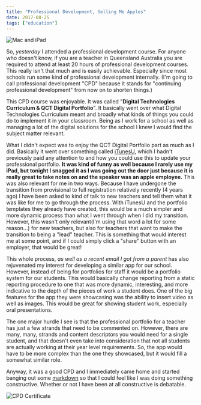 ```yaml
---
title: "Professional Development, Selling Me Apples"
date: 2017-08-25
tags: ["education"]
---
```

![Mac and iPad](/assets/img/apple-606761_1280.jpg)

So, *yesterday* I attended a professional development course. For anyone who doesn't know, if you are a teacher in Queensland Australia you are required to attend at least 20 hours of professional development courses. This really isn't that much and is easily achievable. Especially since most schools run some kind of professional development internally. (I'm going to call professional development "CPD" because it stands for "continuing professional development" from now on to shorten things.)

This CPD course was enjoyable. It was called "**Digital Technologies Curriculum & QCT Digital Portfolio**". It basically went over what Digital Technologies Curriculum meant and broadly what kinds of things you could do to implement it in your classroom. Being as I work for a school as well as managing a lot of the digital solutions for the school I knew I would find the subject matter relevant. 

What I didn't expect was to enjoy the QCT Digital Portfolio part as much as I did. Basically it went over something called [iTunesU](https://www.apple.com/education/itunes-u/), which I hadn't previously paid any attention to and how you could use this to update your professional portfolio. 
**It was kind of funny as well because I rarely use my iPad, but tonight I snagged it as I was going out the door just because it is really great to take notes on and the speaker was an apple employee.** This was also relevant for me in two ways. Because I have undergone the transition from provisional to full registration relatively recently (4 years ago) I have been asked to kind of talk to new teachers and tell them what it was like for me to go through the process. With iTunesU and the portfolio templates they already have created, this would be a much simpler and more dynamic process than what I went through when I did my transition. However, this wasn't only relevant(I'm using that word a lot for some reason...) for new teachers, but also for teachers that want to make the transition to being a "lead" teacher. This is something that would interest me at some point, and if I could simply click a "share" button with an employer, that would be great!

This whole process, *as well as a recent email I got from a parent* has also rejuvenated my interest for developing a similar app for our school. However, instead of being for portfolios for staff it would be a portfolio system for our students. This would basically change reporting from a static reporting procedure to one that was more dynamic, interesting, and more indicative to the depth of the pieces of work a student does. One of the big features for the app they were showcasing was the ability to insert video as well as images. This would be great for showing student work, especially oral presentations. 

The one major hurdle I see is that the professional portfolio for a teacher has just a few strands that need to be commented on. However, there are many, many, strands and content descriptors you would need for a single student, and that doesn't even take into consideration that not all students are actually working at their year level requirements. So, the app would have to be more complex than the one they showcased, but it would fill a somewhat similar role. 

Anyway, it was a good CPD and I immediately came home and started banging out some [markdown](https://en.wikipedia.org/wiki/Markdown) so that I could feel like I was doing something constructive. Whether or not I have been at all constructive is debatable. 

![CPD Certificate](/assets/img/cpd-digital-technologies.jpeg)

